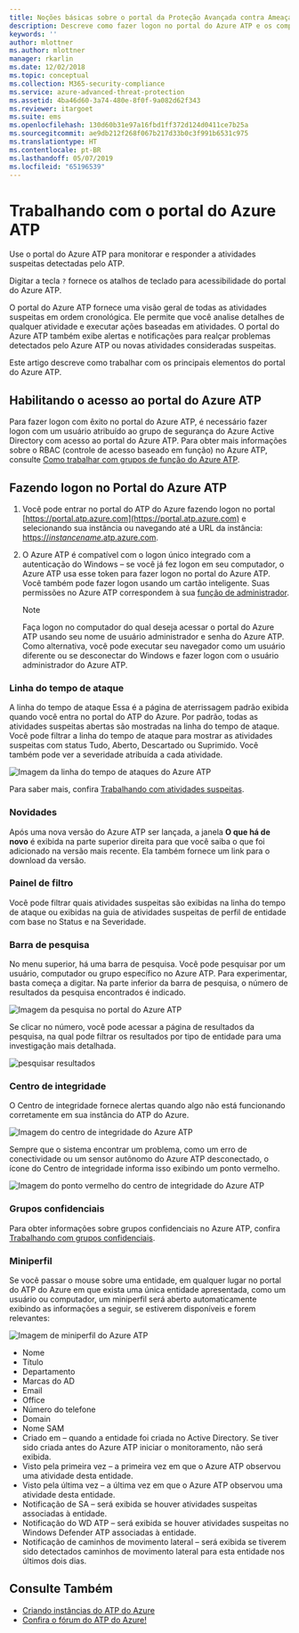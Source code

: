 ```yaml
---
title: Noções básicas sobre o portal da Proteção Avançada contra Ameaças do Azure | Microsoft Docs
description: Descreve como fazer logon no portal do Azure ATP e os componentes do portal
keywords: ''
author: mlottner
ms.author: mlottner
manager: rkarlin
ms.date: 12/02/2018
ms.topic: conceptual
ms.collection: M365-security-compliance
ms.service: azure-advanced-threat-protection
ms.assetid: 4ba46d60-3a74-480e-8f0f-9a082d62f343
ms.reviewer: itargoet
ms.suite: ems
ms.openlocfilehash: 130d60b31e97a16fbd1ff372d124d0411ce7b25a
ms.sourcegitcommit: ae9db212f268f067b217d33b0c3f991b6531c975
ms.translationtype: HT
ms.contentlocale: pt-BR
ms.lasthandoff: 05/07/2019
ms.locfileid: "65196539"
---
```

# <a name="working-with-the-azure-atp-portal"></a>Trabalhando com o portal do Azure ATP

Use o portal do Azure ATP para monitorar e responder a atividades suspeitas detectadas pelo ATP.

Digitar a tecla `?` fornece os atalhos de teclado para acessibilidade do portal do Azure ATP. 

O portal do Azure ATP fornece uma visão geral de todas as atividades suspeitas em ordem cronológica. Ele permite que você analise detalhes de qualquer atividade e executar ações baseadas em atividades. O portal do Azure ATP também exibe alertas e notificações para realçar problemas detectados pelo Azure ATP ou novas atividades consideradas suspeitas.

Este artigo descreve como trabalhar com os principais elementos do portal do Azure ATP.


## <a name="enabling-access-to-the-azure-atp-portal"></a>Habilitando o acesso ao portal do Azure ATP
Para fazer logon com êxito no portal do Azure ATP, é necessário fazer logon com um usuário atribuído ao grupo de segurança do Azure Active Directory com acesso ao portal do Azure ATP. Para obter mais informações sobre o RBAC (controle de acesso baseado em função) no Azure ATP, consulte [Como trabalhar com grupos de função do Azure ATP](atp-role-groups.md).

## <a name="logging-into-the-azure-atp-portal"></a>Fazendo logon no Portal do Azure ATP

1. Você pode entrar no portal do ATP do Azure fazendo logon no portal [https://portal.atp.azure.com](https://portal.atp.azure.com) e selecionando sua instância ou navegando até a URL da instância: [https://*instancename*.atp.azure.com](https://*instancename*.atp.azure.com).


2. O Azure ATP é compatível com o logon único integrado com a autenticação do Windows – se você já fez logon em seu computador, o Azure ATP usa esse token para fazer logon no portal do Azure ATP. Você também pode fazer logon usando um cartão inteligente. Suas permissões no Azure ATP correspondem à sua [função de administrador](atp-role-groups.md).

   > [!NOTE]
   > Faça logon no computador do qual deseja acessar o portal do Azure ATP usando seu nome de usuário administrador e senha do Azure ATP. Como alternativa, você pode executar seu navegador como um usuário diferente ou se desconectar do Windows e fazer logon com o usuário administrador do Azure ATP. 


### <a name="attack-time-line"></a>Linha do tempo de ataque

A linha do tempo de ataque Essa é a página de aterrissagem padrão exibida quando você entra no portal do ATP do Azure. Por padrão, todas as atividades suspeitas abertas são mostradas na linha do tempo de ataque. Você pode filtrar a linha do tempo de ataque para mostrar as atividades suspeitas com status Tudo, Aberto, Descartado ou Suprimido. Você também pode ver a severidade atribuída a cada atividade.

![Imagem da linha do tempo de ataques do Azure ATP](media/atp-sa-timeline.png)

Para saber mais, confira [Trabalhando com atividades suspeitas](working-with-suspicious-activities.md).

### <a name="whats-new"></a>Novidades

Após uma nova versão do Azure ATP ser lançada, a janela **O que há de novo** é exibida na parte superior direita para que você saiba o que foi adicionado na versão mais recente. Ela também fornece um link para o download da versão.

### <a name="filtering-panel"></a>Painel de filtro

Você pode filtrar quais atividades suspeitas são exibidas na linha do tempo de ataque ou exibidas na guia de atividades suspeitas de perfil de entidade com base no Status e na Severidade.

### Barra de pesquisa <a name="search-bar"></a>

No menu superior, há uma barra de pesquisa. Você pode pesquisar por um usuário, computador ou grupo específico no Azure ATP. Para experimentar, basta começa a digitar. Na parte inferior da barra de pesquisa, o número de resultados da pesquisa encontrados é indicado. 

![Imagem da pesquisa no portal do Azure ATP](media/atp-workspace-portal-search.png)

Se clicar no número, você pode acessar a página de resultados da pesquisa, na qual pode filtrar os resultados por tipo de entidade para uma investigação mais detalhada.

![pesquisar resultados](media/search-results.png)

### <a name="health-center"></a>Centro de integridade

O Centro de integridade fornece alertas quando algo não está funcionando corretamente em sua instância do ATP do Azure.

![Imagem do centro de integridade do Azure ATP](media/atp-health-issue.png)

Sempre que o sistema encontrar um problema, como um erro de conectividade ou um sensor autônomo do Azure ATP desconectado, o ícone do Centro de integridade informa isso exibindo um ponto vermelho. 

![Imagem do ponto vermelho do centro de integridade do Azure ATP](media/atp-health-bar.png)

### <a name="sensitive-groups"></a>Grupos confidenciais

Para obter informações sobre grupos confidenciais no Azure ATP, confira [Trabalhando com grupos confidenciais](sensitive-accounts.md).

### <a name="mini-profile"></a>Miniperfil

Se você passar o mouse sobre uma entidade, em qualquer lugar no portal do ATP do Azure em que exista uma única entidade apresentada, como um usuário ou computador, um miniperfil será aberto automaticamente exibindo as informações a seguir, se estiverem disponíveis e forem relevantes:

![Imagem de miniperfil do Azure ATP](media/atp-mini-profile.png)

- Nome
- Título
- Departamento
- Marcas do AD
- Email
- Office
- Número do telefone
- Domain
- Nome SAM
- Criado em – quando a entidade foi criada no Active Directory. Se tiver sido criada antes do Azure ATP iniciar o monitoramento, não será exibida.
- Visto pela primeira vez – a primeira vez em que o Azure ATP observou uma atividade desta entidade.
- Visto pela última vez – a última vez em que o Azure ATP observou uma atividade desta entidade.
- Notificação de SA – será exibida se houver atividades suspeitas associadas à entidade.
- Notificação do WD ATP – será exibida se houver atividades suspeitas no Windows Defender ATP associadas à entidade.
- Notificação de caminhos de movimento lateral – será exibida se tiverem sido detectados caminhos de movimento lateral para esta entidade nos últimos dois dias.


## <a name="see-also"></a>Consulte Também

- [Criando instâncias do ATP do Azure](install-atp-step1.md)
- [Confira o fórum do ATP do Azure!](https://aka.ms/azureatpcommunity)
